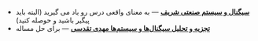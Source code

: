 - **[سیگنال و سيستم صنعتی شریف](https://maktabkhooneh.org/course/%D8%B3%DB%8C%DA%AF%D9%86%D8%A7%D9%84-%D9%88-%D8%B3%D9%8A%D8%B3%D8%AA%D9%85-mk75/)** — به معنای واقعی درس رو یاد می گیرید (البته باید پیگیر باشید و حوصله کنید)
- **[تجزیه و تحلیل سیگنال‌ها و سیستم‌ها مهدی تقدسی]()** — برای حل مساله
